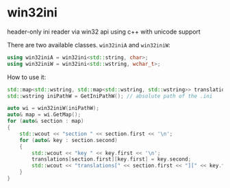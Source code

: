 # win32ini
header-only ini reader via win32 api using c++ with unicode support

There are two available classes. `win32iniA` and `win32iniW`:
```cpp
using win32iniA = win32ini<std::string, char>;
using win32iniW = win32ini<std::wstring, wchar_t>;
```

How to use it:
```cpp
std::map<std::wstring, std::map<std::wstring, std::wstring>> translations;
std::wstring iniPathW = GetIniPathW(); // absolute path of the .ini

auto wi = win32iniW(iniPathW);
auto& map = wi.GetMap();
for (auto& section : map)
{
	std::wcout << "section " << section.first << '\n';
	for (auto& key : section.second)
	{
		std::wcout << "key " << key.first << '\n';
		translations[section.first][key.first] = key.second;
		std::wcout << "translations[" << section.first << "][" << key.first << "] = " << key.second << '\n';
	}
}
```
